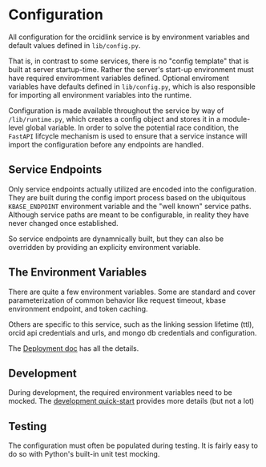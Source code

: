 # Configuration

All configuration for the orcidlink service is by environment variables and default values defined in `lib/config.py`.

That is, in contrast to some services, there is no "config template" that is built at server startup-time. Rather the server's start-up environment must have required enviromment variables defined. Optional enviroment variables have defaults defined in `lib/config.py`, which is also responsible for importing all environment variables into the runtime.

Configuration is made available throughout the service by way of `/lib/runtime.py`, which creates a config object and stores it in a module-level global variable. In order to solve the potential race condition, the `FastAPI` lifcycle mechanism is used to ensure that a service instance will import the configuration before any endpoints are handled.

## Service Endpoints

Only service endpoints actually utilized are encoded into the configuration. They are built during the config import process based on the ubiquitous `KBASE_ENDPOINT` environment variable and the "well known" service paths. Although service paths are meant to be configurable, in reality they have never changed once established.

So service endpoints are dynamnically built, but they can also be overridden by providing an explicity environment variable.

## The Environment Variables

There are quite a few environment variables. Some are standard and cover parameterization of common behavior like request timeout, kbase environment endpoint, and token caching.

Others are specific to this service, such as the linking session lifetime (ttl), orcid api credentials and urls, and mongo db credentials and configuration.

The [Deployment doc](../operation/deployment.md) has all the details.

## Development

During development, the required environment variables need to be mocked. The [development quick-start](./development.md) provides more details (but not a lot)

## Testing

The configuration must often be populated during testing. It is fairly easy to do so with Python's built-in unit test mocking.